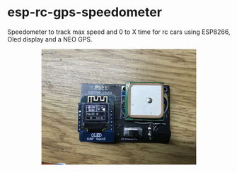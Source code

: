 # esp-rc-gps-speedometer
Speedometer to track max speed and 0 to X time for rc cars using ESP8266, Oled display and a NEO GPS.



<p align="center">
  <img src="https://github.com/lbento27/esp-rc-gps-speedometer/blob/main/Resources/IMG_3372.JPG?raw=true" width="350" title="hover text">
</p>
